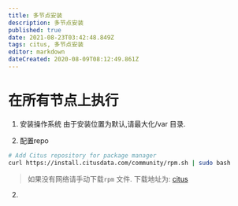 ```yaml
---
title: 多节点安装
description: 多节点安装
published: true
date: 2021-08-23T03:42:48.849Z
tags: citus, 多节点安装
editor: markdown
dateCreated: 2020-08-09T08:12:49.861Z
---
```


# 在所有节点上执行
1. 安装操作系统
由于安装位置为默认,请最大化/var 目录.

2. 配置repo
```bash
# Add Citus repository for package manager
curl https://install.citusdata.com/community/rpm.sh | sudo bash
```
> 如果没有网络请手动下载`rpm` 文件.
下载地址为: [citus](https://repos.citusdata.com/community)
2. 